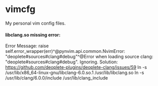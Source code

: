 # vimcfg
My personal vim config files.

#### libclang.so missing error:
Error Message:
	raise self.error_wrapper(err)^@pynvim.api.common.NvimError:
	"deoplete#sources#clang#debug"^@Error when loading source clang:
	"deoplete#sources#clang#debug". Ignoring.
Solution:
	https://github.com/deoplete-plugins/deoplete-clang/issues/59
	ln -s /usr/lib/x86_64-linux-gnu/libclang-6.0.so.1 /usr/lib/libclang.so
	ln -s /usr/lib/clang/6.0.0/include /usr/lib/clang_include
